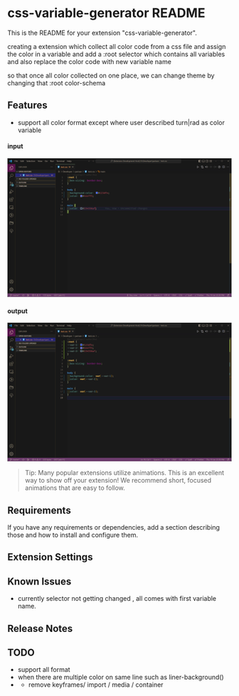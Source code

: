 # css-variable-generator README

This is the README for your extension "css-variable-generator".

creating a extension which collect all color code from a css file and assign the color in a variable and add a :root selector which contains all variables and also replace the color code with new variable name

so that once all color collected on one place, we can change theme by changing that :root color-schema

## Features

- support all color format except where user described turn|rad as color variable

#### input

![input]

#### output

![output]

> Tip: Many popular extensions utilize animations. This is an excellent way to show off your extension! We recommend short, focused animations that are easy to follow.

## Requirements

If you have any requirements or dependencies, add a section describing those and how to install and configure them.

## Extension Settings

## Known Issues

- currently selector not getting changed , all comes with first variable name.

## Release Notes

## TODO

- support all format
- when there are multiple color on same line such as liner-background()
- - remove keyframes/ import / media / container

[input]: images/input.png
[output]: images/output.png
